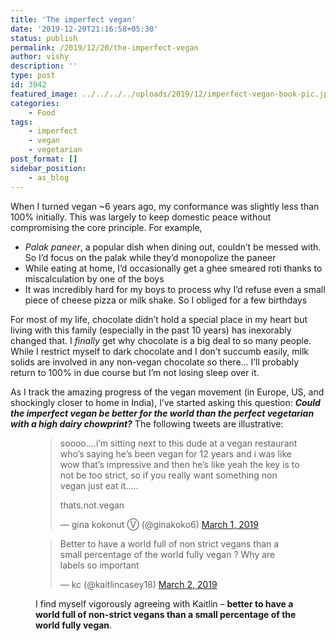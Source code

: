 ```yaml
---
title: 'The imperfect vegan'
date: '2019-12-20T21:16:58+05:30'
status: publish
permalink: /2019/12/20/the-imperfect-vegan
author: vishy
description: ''
type: post
id: 3942
featured_image: ../../../../uploads/2019/12/imperfect-vegan-book-pic.jpg
categories: 
    - Food
tags:
    - imperfect
    - vegan
    - vegetarian
post_format: []
sidebar_position:
    - as_blog
---
```

When I turned vegan ~6 years ago, my conformance was slightly less than 100% initially. This was largely to keep domestic peace without compromising the core principle. For example,

- *Palak paneer*, a popular dish when dining out, couldn’t be messed with. So I’d focus on the palak while they’d monopolize the paneer
- While eating at home, I’d occasionally get a ghee smeared roti thanks to miscalculation by one of the boys
- It was incredibly hard for my boys to process why I’d refuse even a small piece of cheese pizza or milk shake. So I obliged for a few birthdays

For most of my life, chocolate didn’t hold a special place in my heart but living with this family (especially in the past 10 years) has inexorably changed that. I *finally* get why chocolate is a big deal to so many people. While I restrict myself to dark chocolate and I don’t succumb easily, milk solids are involved in any non-vegan chocolate so there… I’ll probably return to 100% in due course but I’m not losing sleep over it. 

As I track the amazing progress of the vegan movement (in Europe, US, and shockingly closer to home in India), I’ve started asking this question: ***Could the imperfect vegan be better for the world than the perfect vegetarian with a high dairy chowprint?*** The following tweets are illustrative:

<script async="" charset="utf-8" src="https://platform.twitter.com/widgets.js"></script><figure class="wp-block-embed-twitter wp-block-embed is-type-rich is-provider-twitter"><div class="wp-block-embed__wrapper">
> soooo….i’m sitting next to this dude at a vegan restaurant who’s saying he’s been vegan for 12 years and i was like wow that’s impressive and then he’s like yeah the key is to not be too strict, so if you really want something non vegan just eat it…..   
>   
> thats.not.vegan
> 
> — gina kokonut Ⓥ (@ginakoko6) [March 1, 2019](https://twitter.com/ginakoko6/status/1101310351369519104?ref_src=twsrc%5Etfw)

<script async="" charset="utf-8" src="https://platform.twitter.com/widgets.js"></script></figure><figure class="wp-block-embed-twitter wp-block-embed is-type-rich is-provider-twitter"><div class="wp-block-embed__wrapper">
> Better to have a world full of non strict vegans than a small percentage of the world fully vegan ? Why are labels so important
> 
> — kc (@kaitlincasey18) [March 2, 2019](https://twitter.com/kaitlincasey18/status/1101747710586167296?ref_src=twsrc%5Etfw)

I find myself vigorously agreeing with Kaitlin – **better to have a world full of non-strict vegans than a small percentage of the world fully vegan**.


